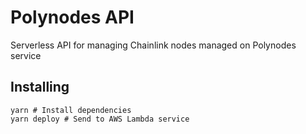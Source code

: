 # Polynodes API

Serverless API for managing Chainlink nodes managed on Polynodes service

## Installing
```
yarn # Install dependencies
yarn deploy # Send to AWS Lambda service


